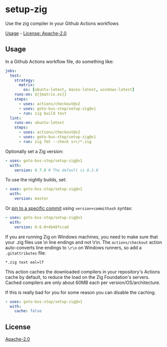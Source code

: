 # setup-zig

Use the zig compiler in your Github Actions workflows

[Usage](#usage) - [License: Apache-2.0](#license)

## Usage

In a Github Actions workflow file, do something like:

```yaml
jobs:
  test:
    strategy:
      matrix:
        os: [ubuntu-latest, macos-latest, windows-latest]
    runs-on: ${{matrix.os}}
    steps:
      - uses: actions/checkout@v2
      - uses: goto-bus-stop/setup-zig@v1
      - run: zig build test
  lint:
    runs-on: ubuntu-latest
    steps:
      - uses: actions/checkout@v2
      - uses: goto-bus-stop/setup-zig@v1
      - run: zig fmt --check src/*.zig
```

Optionally set a Zig version:
```yaml
- uses: goto-bus-stop/setup-zig@v1
  with:
    version: 0.7.0 # The default is 0.5.0
```

To use the nightly builds, set:
```yaml
- uses: goto-bus-stop/setup-zig@v1
  with:
    version: master
```

Or [pin to a specific commit](https://github.com/goto-bus-stop/setup-zig/issues/13) using `version+commithash` syntax:
```yaml
- uses: goto-bus-stop/setup-zig@v1
  with:
    version: 0.6.0+4b48fccad
```

If you are running Zig on Windows machines, you need to make sure that your .zig files use \n line endings and not \r\n. The `actions/checkout` action auto-converts line endings to `\r\n` on Windows runners, so add a `.gitattributes` file:
```
*.zig text eol=lf
```

This action caches the downloaded compilers in your repository's Actions cache by default,
to reduce the load on the Zig Foundation's servers. Cached compilers are only about 60MB
each per version/OS/architecture.

If this is really bad for you for some reason you can disable the caching.

```yaml
- uses: goto-bus-stop/setup-zig@v1
  with:
    cache: false
```

## License

[Apache-2.0](LICENSE.md)
